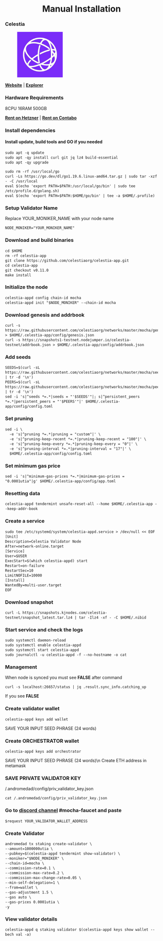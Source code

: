 <div align="center">
  <h1> Manual Installation </h1>
</div>

### Celestia

<figure><img src="../celestia/project_files/ celestia.jpeg" width="150" alt=""><figcaption></figcaption></figure>

**[Website](https://celestia.org/)** | **[Explorer](https://celestia.explorers.guru/)**

### Hardware Requirements

8CPU 16RAM 500GB

**[Rent on Hetzner](https://hetzner.cloud/?ref=AwVksaI2T3Nz)** | **[Rent on Contabo](https://contabo.com/en)**

### Install dependencies

#### Install update, build tools and GO if you needed

```
sudo apt -q update
sudo apt -qy install curl git jq lz4 build-essential
sudo apt -qy upgrade
```

```
sudo rm -rf /usr/local/go
curl -Ls https://go.dev/dl/go1.19.6.linux-amd64.tar.gz | sudo tar -xzf - -C /usr/local
eval $(echo 'export PATH=$PATH:/usr/local/go/bin' | sudo tee /etc/profile.d/golang.sh)
eval $(echo 'export PATH=$PATH:$HOME/go/bin' | tee -a $HOME/.profile)
```

### Setup Validator Name

Replace YOUR_MONIKER_NAME with your node name

```
NODE_MONIKER="YOUR_MONIKER_NAME"
```

### Download and build binaries

```
cd $HOME
rm -rf celestia-app
git clone https://github.com/celestiaorg/celestia-app.git
cd celestia-app
git checkout v0.11.0
make install
```

### Initialize the node

```
celestia-appd config chain-id mocha
celestia-appd init "$NODE_MONIKER" --chain-id mocha
```

### Download genesis and addrbook

```
curl -s https://raw.githubusercontent.com/celestiaorg/networks/master/mocha/genesis.json > $HOME/.celestia-app/config/genesis.json
curl -s https://snapshots1-testnet.nodejumper.io/celestia-testnet/addrbook.json > $HOME/.celestia-app/config/addrbook.json

```

### Add seeds

```
SEEDS=$(curl -sL https://raw.githubusercontent.com/celestiaorg/networks/master/mocha/seeds.txt | tr -d '\n')
PEERS=$(curl -sL https://raw.githubusercontent.com/celestiaorg/networks/master/mocha/peers.txt | tr -d '\n')
sed -i 's|^seeds *=.*|seeds = "'$SEEDS'"|; s|^persistent_peers *=.*|persistent_peers = "'$PEERS'"|' $HOME/.celestia-app/config/config.toml

```

### Set pruning

```
sed -i \
  -e 's|^pruning *=.*|pruning = "custom"|' \
  -e 's|^pruning-keep-recent *=.*|pruning-keep-recent = "100"|' \
  -e 's|^pruning-keep-every *=.*|pruning-keep-every = "0"|' \
  -e 's|^pruning-interval *=.*|pruning-interval = "17"|' \
  $HOME/.celestia-app/config/config.toml
```

### Set minimum gas price

```
sed -i 's|^minimum-gas-prices *=.*|minimum-gas-prices = "0.0001utia"|g' $HOME/.celestia-app/config/app.toml
```

### Resetting data

```
celestia-appd tendermint unsafe-reset-all --home $HOME/.celestia-app --keep-addr-book
```

### Create a service

```
sudo tee /etc/systemd/system/celestia-appd.service > /dev/null << EOF
[Unit]
Description=Celestia Validator Node
After=network-online.target
[Service]
User=$USER
ExecStart=$(which celestia-appd) start
Restart=on-failure
RestartSec=10
LimitNOFILE=10000
[Install]
WantedBy=multi-user.target
EOF
```

### Download snapshot

```
curl -L https://snapshots.kjnodes.com/celestia-testnet/snapshot_latest.tar.lz4 | tar -Ilz4 -xf - -C $HOME/.nibid
```

### Start service and check the logs

```
sudo systemctl daemon-reload
sudo systemctl enable celestia-appd
sudo systemctl start celestia-appd
sudo journalctl -u celestia-appd -f --no-hostname -o cat
```

### Management

When node is synced you must see **FALSE** after command

```
curl -s localhost:26657/status | jq .result.sync_info.catching_up
```

If you see **FALSE**

### Create validator wallet

```
celestia-appd keys add wallet
```

SAVE YOUR INPUT SEED PHRASE (24 words)

### Create ORCHESTRATOR wallet

```
celestia-appd keys add orchestrator
```

SAVE YOUR INPUT SEED PHRASE (24 words)\n
Create ETH address in metamask

### SAVE PRIVATE VALIDATOR KEY

/.andromedad/config/priv_validator_key.json

```
cat /.andromedad/config/priv_validator_key.json
```

### Go to [discord channel](https://discord.gg/kUSueaB22b) #mocha-faucet and paste

```
$request YOUR_VALIDATOR_WALLET_ADDRESS
```

### Create Validator

```
andromedad tx staking create-validator \
--amount=1000000utia \
--pubkey=$(celestia-appd tendermint show-validator) \
--moniker="$NODE_MONIKER" \
--chain-id=mocha \
--commission-rate=0.1 \
--commission-max-rate=0.2 \
--commission-max-change-rate=0.05 \
--min-self-delegation=1 \
--from=wallet \
--gas-adjustment 1.5 \
--gas auto \
--gas-prices 0.0001utia \
-y
```

### View validator details

```
celestia-appd q staking validator $(celestia-appd keys show wallet --bech val -a)
```
